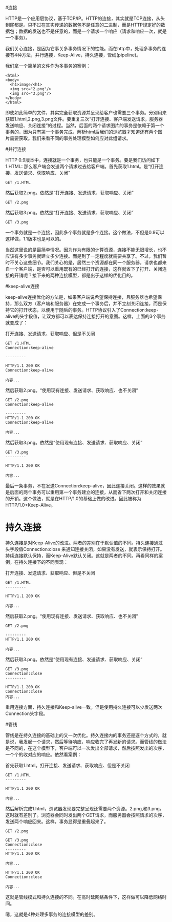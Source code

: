 #连接


HTTP是一个应用层协议，基于TCP/IP。HTTP的连接，其实就是TCP连接，从头到尾都是。只不过在其实传递的数据包不是任意的二进制，而是HTTP规定好的数据包；数据的发送也不是任意的，而是一个请求一个响应（请求和响应一次，就是一个事务）。

我们关心连接，是因为它事关多事务情况下的性能。而在http中，处理多事务的连接有4种方法，并行连接，Keep-Alive，持久连接，管线(pipeline)。

我们拿一个简单的文件作为多事务的案例：

```
<html>
<body>
  <h1>image/<h1>
  <img src="2.png"/>
  <img src="3.png"/>
</body>
</html>  
```
即使如此简单的文件，其实完全获取资源并呈现给客户也需要三个事务。分别用来获取1.html,2.png,3.png文件。要重复三次“打开连接、客户端发送请求，服务器发送响应、关闭连接”的过程。当然，后面的两个请求图片的事务是依赖于第一个事务的，因为只有第一个事务完成，解析html后我们的浏览器才知道还有两个图片需要获取。我们来看不同的事务处理模型如何应对此组请求。

#并行连接

HTTP 0.9版本中，连接就是一个事务，也只能是一个事务。要是我们访问如下1.HTML:
那么客户端会发送两个请求过去给客户端。首先获取1.html。是“打开连接、发送请求、获取响应、关闭”
```
GET /1.HTML 
```
然后获取2.png。依然是“打开连接、发送请求、获取响应、关闭”
```
GET /2.png
```
然后获取3.png。依然是“打开连接、发送请求、获取响应、关闭”
```
GET /3.png
```

一个事务就是一个连接，因此多个事务就是多个连接。这个做法，不但是0.9可以这样做，1.1版本也是可以的。

当然这里说的是最简单情况。因为作为有限的计算资源，连接不能无限增长，也不应该有多少事务就建立多少连接。而是到了一定程度就需要共享了。不过，我们暂时不关心这些细节。我们关心的是，居然三个资源都在同一个服务器，请求也都来自一个客户端，是否可以重用既有的已经打开的连接，这样就省下了打开、关闭连接的开销呢？接下来的两种连接模型，都是出于这样的优化目的。

#keep-alive连接

keep-alive连接优化的方法是，如果客户端说希望保持连接，且服务器也希望保持，那么双方（客户端和服务器）在完成一个事务后，并不立刻关闭连接，而是保持它的打开状态，以便用于随后的事务。HTTP协议引入了Connection:keep-alive的头字段值，让双方都可以表达保持连接打开的意图。这样，上面的3个事务就变成了：

打开连接、发送请求、获取响应、但是不关闭

```
GET /1.HTML 
Connection:keep-alive

---------

HTTP/1.1 200 OK
Connection:keep-alive

内容...
```
然后获取2.png。“使用现有连接、发送请求、获取响应、也不关闭”

```
GET /2.png
Connection:keep-alive

---------
HTTP/1.1 200 OK
Connection:keep-alive

内容...

```
然后获取3.png。依然是“使用现有连接、发送请求、获取响应、关闭”
```
GET /3.png
---------

HTTP/1.1 200 OK

内容...
```
最后一条事务，不在发送Connection:keep-alive，因此连接关闭。这样的效果就是后面的两个事务可以重用第一个事务建立的连接，从而省下两次打开和关闭连接的开销。这个做法，就是在HTTP/1.0的基础上做的改进。因此被称为HTTP/1.0+Keep-Alive。

# 持久连接

持久连接是对Keep-Alive的改进。两者的差别在于默认值的不同。持久连接通过头字段值Connection:close 来通知连接关闭，如果没有发送，就表示保持打开。持续连接默认保持，而Keep-Alive默认关闭。这就是两者的不同。再看同样的案例，在持久连接下的不同表现：

打开连接、发送请求、获取响应、但是不关闭

```
GET /1.HTML 
---------

HTTP/1.1 200 OK

内容...
```
然后获取2.png。“使用现有连接、发送请求、获取响应、也不关闭”

```
GET /2.png

---------
HTTP/1.1 200 OK

内容...

```
然后获取3.png。依然是“使用现有连接、发送请求、获取响应、关闭”
```
GET /3.png
Connection:close
---------

HTTP/1.1 200 OK
Connection:close
内容...
```
重用连接方面，持久连接和Keep-alive一致。但是使用持久连接可以少发送两次Connection头字段。

#管线

管线是在持久连接的基础上的又一次优化。持久连接内的事务还是逐个方式的，就是说，我发起一个请求，然后等待响应，响应收完了再发新的请求。而管线的做法是不同的，在这个模型下，客户端可以一次发出全部请求，然后按照发出的次序，一个个的收对应的响应。依然看案例：


首先获取1.html。打开连接、发送请求、获取响应、但是不关闭

```
GET /1.HTML 
---------

HTTP/1.1 200 OK

内容...
```
然后解析完成1.html，浏览器发现要完整呈现还需要两个资源。2.png,和3.png。这时就有差别了。浏览器会同时发出两个GET请求，而服务器会按照请求的次序，发送两个响应回来。这样，事务显得是重叠起来了。

```
GET /2.png

GET /3.png
Connection:close
---------
HTTP/1.1 200 OK

内容...

HTTP/1.1 200 OK
Connection:close

内容...
```
这就是管线模式和持久连接的不同。在高时延网络条件下，这样做可以降低网络时间。

嗯，这就是4种处理多事务的连接模型的差别。
